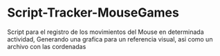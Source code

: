 # Script-Tracker-MouseGames
Script para el registro de los movimientos del Mouse en determinada actividad, Generando una grafica para un referencia visual, asi como un archivo con las cordenadas
